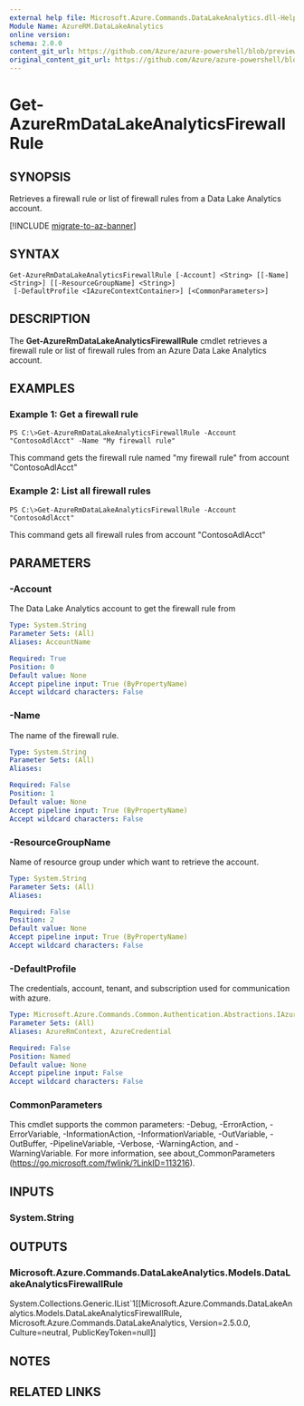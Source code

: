 ```yaml
---
external help file: Microsoft.Azure.Commands.DataLakeAnalytics.dll-Help.xml
Module Name: AzureRM.DataLakeAnalytics
online version:
schema: 2.0.0
content_git_url: https://github.com/Azure/azure-powershell/blob/preview/src/ResourceManager/DataLakeAnalytics/Commands.DataLakeAnalytics/help/Get-AzureRmDataLakeAnalyticsFirewallRule.md
original_content_git_url: https://github.com/Azure/azure-powershell/blob/preview/src/ResourceManager/DataLakeAnalytics/Commands.DataLakeAnalytics/help/Get-AzureRmDataLakeAnalyticsFirewallRule.md
---
```


# Get-AzureRmDataLakeAnalyticsFirewallRule

## SYNOPSIS
Retrieves a firewall rule or list of firewall rules from a Data Lake Analytics account.

[!INCLUDE [migrate-to-az-banner](../../includes/migrate-to-az-banner.md)]

## SYNTAX

```
Get-AzureRmDataLakeAnalyticsFirewallRule [-Account] <String> [[-Name] <String>] [[-ResourceGroupName] <String>]
 [-DefaultProfile <IAzureContextContainer>] [<CommonParameters>]
```

## DESCRIPTION
The **Get-AzureRmDataLakeAnalyticsFirewallRule** cmdlet retrieves a firewall rule or list of firewall rules from an Azure Data Lake Analytics account.

## EXAMPLES

### Example 1: Get a firewall rule
```
PS C:\>Get-AzureRmDataLakeAnalyticsFirewallRule -Account "ContosoAdlAcct" -Name "My firewall rule"
```

This command gets the firewall rule named "my firewall rule" from account "ContosoAdlAcct"

### Example 2: List all firewall rules
```
PS C:\>Get-AzureRmDataLakeAnalyticsFirewallRule -Account "ContosoAdlAcct"
```

This command gets all firewall rules from account "ContosoAdlAcct"

## PARAMETERS

### -Account
The Data Lake Analytics account to get the firewall rule from

```yaml
Type: System.String
Parameter Sets: (All)
Aliases: AccountName

Required: True
Position: 0
Default value: None
Accept pipeline input: True (ByPropertyName)
Accept wildcard characters: False
```

### -Name
The name of the firewall rule.

```yaml
Type: System.String
Parameter Sets: (All)
Aliases: 

Required: False
Position: 1
Default value: None
Accept pipeline input: True (ByPropertyName)
Accept wildcard characters: False
```

### -ResourceGroupName
Name of resource group under which want to retrieve the account.

```yaml
Type: System.String
Parameter Sets: (All)
Aliases: 

Required: False
Position: 2
Default value: None
Accept pipeline input: True (ByPropertyName)
Accept wildcard characters: False
```

### -DefaultProfile
The credentials, account, tenant, and subscription used for communication with azure.

```yaml
Type: Microsoft.Azure.Commands.Common.Authentication.Abstractions.IAzureContextContainer
Parameter Sets: (All)
Aliases: AzureRmContext, AzureCredential

Required: False
Position: Named
Default value: None
Accept pipeline input: False
Accept wildcard characters: False
```

### CommonParameters
This cmdlet supports the common parameters: -Debug, -ErrorAction, -ErrorVariable, -InformationAction, -InformationVariable, -OutVariable, -OutBuffer, -PipelineVariable, -Verbose, -WarningAction, and -WarningVariable. For more information, see about_CommonParameters (https://go.microsoft.com/fwlink/?LinkID=113216).

## INPUTS

### System.String

## OUTPUTS

### Microsoft.Azure.Commands.DataLakeAnalytics.Models.DataLakeAnalyticsFirewallRule
System.Collections.Generic.IList`1[[Microsoft.Azure.Commands.DataLakeAnalytics.Models.DataLakeAnalyticsFirewallRule, Microsoft.Azure.Commands.DataLakeAnalytics, Version=2.5.0.0, Culture=neutral, PublicKeyToken=null]]

## NOTES

## RELATED LINKS

